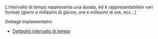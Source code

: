 L'intervallo di tempo  rappresenta una durata, ed è rappresentabilein vari formati (giorni e millesimi di giorno,  ore e millesimi di ore, ecc...)

Dettagli implementativi
- [Dettaglio intervallo di tempo](Sorgenti/DOC/OG/OG/I2_D)
